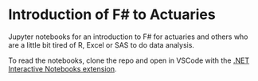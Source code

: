 # Introduction of F# to Actuaries
Jupyter notebooks for an introduction to F# for actuaries and others who are a little bit tired of R, Excel or SAS to do data analysis.

To read the notebooks, clone the repo and open in VSCode with the [.NET Interactive Notebooks extension](https://marketplace.visualstudio.com/items?itemName=ms-dotnettools.dotnet-interactive-vscode).
